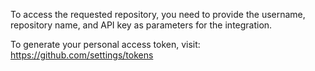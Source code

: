 
 To access the requested repository, you need to provide 
 the username, repository name, and API key as parameters for the
 integration.
 
 To generate your personal access token, visit:
 https://github.com/settings/tokens
 
 
